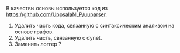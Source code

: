 В качествы основы используется код из https://github.com/UppsalaNLP/uuparser.

1. Удалить часть кода, связанную с синтаксическим анализом на основе графов.
2. Удалить часть, связанную с dynet.
3. Заменить логгер ?


